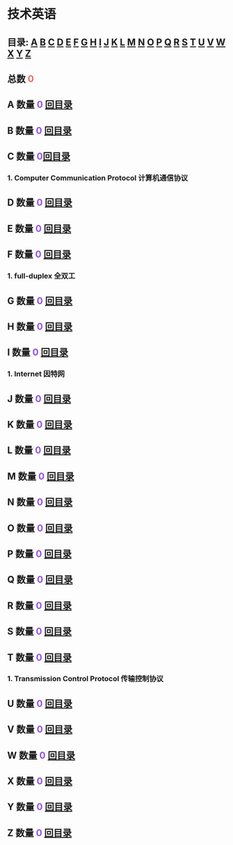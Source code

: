 # 技术英语
## <a id="list"></a>目录:  [A](#A) [B](#B) [C](#C) [D](#D) [E](#E) [F](#F) [G](#G) [H](#H) [I](#I) [J](#J) [K](#K) [L](#L) [M](#M) [N](#N) [O](#O) [P](#P) [Q](#Q) [R](#R) [S](#S) [T](#T) [U](#U) [V](#V) [W](#W) [X](#X) [Y](#Y) [Z](#Z) 
## 总数 <span style="color:#EB6A67 "><b>0</b></span>
## <a id="A"></a> A 数量 <span style="color:#9753E5 "><b>0</b></span> [回目录](#list)
###
## <a id="B"></a> B 数量 <span style="color:#9753E5 "><b>0</b></span> [回目录](#list)
###
## <a id="C"></a> C 数量 <span style="color:#9753E5 "><b>0</b></span>[回目录](#list)
###
### 1. Computer Communication Protocol 计算机通信协议
## <a id="D"></a> D 数量 <span style="color:#9753E5 "><b>0</b></span> [回目录](#list)
### 
## <a id="E"></a> E 数量 <span style="color:#9753E5 "><b>0</b></span> [回目录](#list)
###
## <a id="F"></a> F 数量 <span style="color:#9753E5 "><b>0</b></span> [回目录](#list)
### 1. full-duplex 全双工
## <a id="G"></a> G 数量 <span style="color:#9753E5 "><b>0</b></span> [回目录](#list)
### 
## <a id="H"></a> H 数量 <span style="color:#9753E5 "><b>0</b></span> [回目录](#list)
###
## <a id="I"></a> I 数量 <span style="color:#9753E5 "><b>0</b></span> [回目录](#list)
### 1. Internet 因特网
## <a id="J"></a> J 数量 <span style="color:#9753E5 "><b>0</b></span> [回目录](#list)
### 
## <a id="K"></a> K 数量 <span style="color:#9753E5 "><b>0</b></span> [回目录](#list)
###
## <a id="L"></a> L 数量 <span style="color:#9753E5 "><b>0</b></span> [回目录](#list)
### 
## <a id="M"></a> M 数量 <span style="color:#9753E5 "><b>0</b></span> [回目录](#list)
###
## <a id="N"></a> N 数量 <span style="color:#9753E5 "><b>0</b></span> [回目录](#list)
### 
## <a id="O"></a> O 数量 <span style="color:#9753E5 "><b>0</b></span> [回目录](#list)
###
## <a id="P"></a> P 数量 <span style="color:#9753E5 "><b>0</b></span> [回目录](#list)
### 
## <a id="Q"></a> Q 数量 <span style="color:#9753E5 "><b>0</b></span> [回目录](#list)
###
## <a id="R"></a> R 数量 <span style="color:#9753E5 "><b>0</b></span> [回目录](#list)
### 
## <a id="S"></a> S 数量 <span style="color:#9753E5 "><b>0</b></span> [回目录](#list)
###
## <a id="T"></a> T 数量 <span style="color:#9753E5 "><b>0</b></span> [回目录](#list)
### 1. Transmission Control Protocol 传输控制协议
## <a id="U"></a> U 数量 <span style="color:#9753E5 "><b>0</b></span> [回目录](#list)
### 
## <a id="V"></a> V 数量 <span style="color:#9753E5 "><b>0</b></span> [回目录](#list)
###
## <a id="W"></a> W 数量 <span style="color:#9753E5 "><b>0</b></span> [回目录](#list)
### 
## <a id="X"></a> X 数量 <span style="color:#9753E5 "><b>0</b></span> [回目录](#list)
###
## <a id="Y"></a> Y 数量 <span style="color:#9753E5 "><b>0</b></span> [回目录](#list)
### 
## <a id="Z"></a> Z 数量 <span style="color:#9753E5 "><b>0</b></span> [回目录](#list)
###